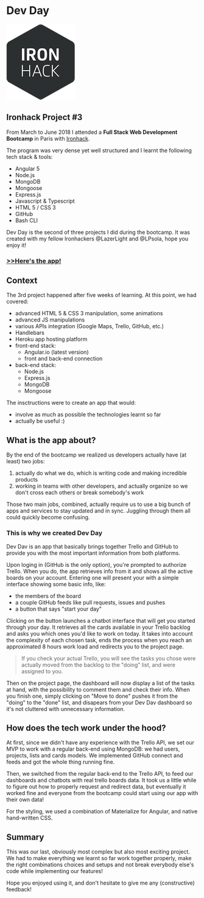 # Dev Day

![Ironhack logo](./src/assets/images/ironhack-logo.png)
## Ironhack Project #3
From March to June 2018 I attended a **Full Stack Web Development Bootcamp** in Paris with [Ironhack](http://www.ironhack.com/en).

The program was very dense yet well structured and I learnt the following tech stack & tools:
- Angular 5
- Node.js
- MongoDB
- Mongoose
- Express.js
- Javascript & Typescript
- HTML 5 / CSS 3
- GitHub
- Bash CLI

Dev Day is the second of three projects I did during the bootcamp. It was created with my fellow Ironhackers @LazerLight and @LPsola, hope you enjoy it!


### [>>Here's the app!](https://dev-day33.herokuapp.com/)


## Context
The 3rd project happened after five weeks of learning. At this point, we had covered:
- advanced HTML 5 & CSS 3 manipulation, some animations
- advanced JS manipulations
- various APIs integration (Google Maps, Trello, GitHub, etc.)
- Handlebars
- Heroku app hosting platform
- front-end stack:
  - Angular.io (latest version)
  - front and back-end connection
- back-end stack:
  - Node.js 
  - Express.js
  - MongoDB
  - Mongoose

The insctructions were to create an app that would:
- involve as much as possible the technologies learnt so far
- actually be useful :)


## What is the app about?
By the end of the bootcamp we realized us developers actually have (at least) two jobs:
1. actually do what we do, which is writing code and making incredible products
2. working in teams with other developers, and actually organize so we don't cross each others or break somebody's work

Those two main jobs, combined, actually require us to use a big bunch of apps and services to stay updated and in sync. Juggling through them all could quickly become confusing.

### This is why we created Dev Day
Dev Dav is an app that basically brings together Trello and GitHub to provide you with the most important information from both platforms.

Upon loging in (GitHub is the only option), you're prompted to authorize Trello. When you do, the app retrieves info from it and shows all the active boards on your account. Entering one will present your with a simple interface showing some basic info, like:
- the members of the board
- a couple GitHub feeds like pull requests, issues and pushes
- a button that says "start your day"

Clicking on the button launches a chatbot interface that will get you started through your day. It retrieves all the cards available in your Trello backlog and asks you which ones you'd like to work on today. It takes into account the complexity of each chosen task, ends the process when you reach an approximated 8 hours work load and redirects you to the project page.

> If you check your actual Trello, you will see the tasks you chose were actually moved from the backlog to the "doing" list, and were assigned to you.

Then on the project page, the dashboard will now display a list of the tasks at hand, with the possibility to comment them and check their info. When you finish one, simply clicking on "Move to done" pushes it from the "doing" to the "done" list, and disapears from your Dev Dav dashboard so it's not cluttered with unnecessary information.


## How does the tech work under the hood?
At first, since we didn't have any experience with the Trello API, we set our MVP to work with a regular back-end using MongoDB: we had users, projects, lists and cards models. We implemented GitHub connect and feeds and got the whole thing running fine.

Then, we switched from the regular back-end to the Trello API, to feed our dashboards and chatbots with real trello boards data. It took us a little while to figure out how to properly request and redirect data, but eventually it worked fine and everyone from the bootcamp could start using our app with their own data!

For the styling, we used a combination of Materialize for Angular, and native hand-written CSS.


## Summary
This was our last, obviously most complex but also most exciting project. We had to make everything we learnt so far work together properly, make the right combinations choices and setups and not break everybody else's code while implementing our features!

Hope you enjoyed using it, and don't hesitate to give me any (constructive) feedback!
